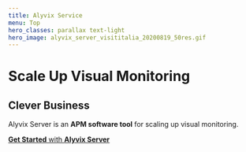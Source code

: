 ```yaml
---
title: Alyvix Service
menu: Top
hero_classes: parallax text-light
hero_image: alyvix_server_visititalia_20200819_50res.gif
---
```

<!--
hero_classes: text-dark overlay-light parallax
-->

# Scale Up Visual Monitoring
## Clever Business

Alyvix Server is an **APM software tool** for scaling up visual monitoring.

[**Get Started** with **Alyvix Server**](../?classes=btn,btn-success,btn-lg#plans)
